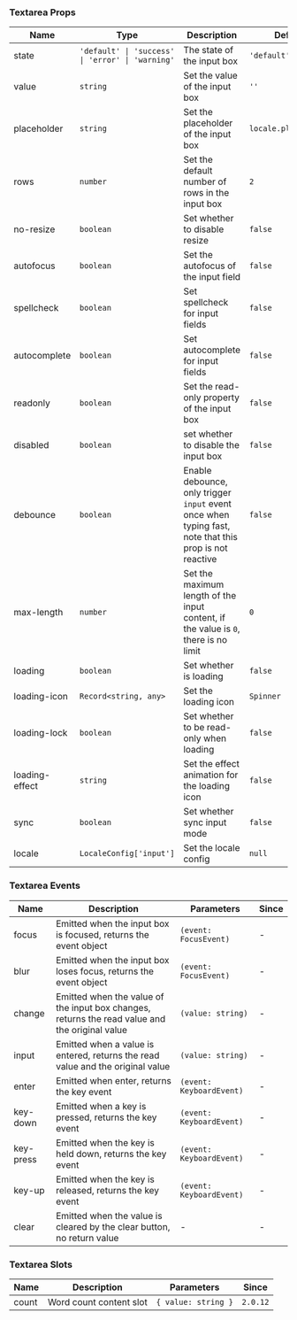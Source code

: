 ### Textarea Props

| Name           | Type                                             | Description                                                                                            | Default              | Since   |
| -------------- | ------------------------------------------------ | ------------------------------------------------------------------------------------------------------ | -------------------- | ------- |
| state          | `'default' \| 'success' \| 'error' \| 'warning'` | The state of the input box                                                                             | `'default'`          | -       |
| value          | `string`                                         | Set the value of the input box                                                                         | `''`                 | -       |
| placeholder    | `string`                                         | Set the placeholder of the input box                                                                   | `locale.placeholder` | -       |
| rows           | `number`                                         | Set the default number of rows in the input box                                                        | `2`                  | -       |
| no-resize      | `boolean`                                        | Set whether to disable resize                                                                          | `false`              | -       |
| autofocus      | `boolean`                                        | Set the autofocus of the input field                                                                   | `false`              | -       |
| spellcheck     | `boolean`                                        | Set spellcheck for input fields                                                                        | `false`              | -       |
| autocomplete   | `boolean`                                        | Set autocomplete for input fields                                                                      | `false`              | -       |
| readonly       | `boolean`                                        | Set the read-only property of the input box                                                            | `false`              | -       |
| disabled       | `boolean`                                        | set whether to disable the input box                                                                   | `false`              | -       |
| debounce       | `boolean`                                        | Enable debounce, only trigger `input` event once when typing fast, note that this prop is not reactive | `false`              | -       |
| max-length     | `number`                                         | Set the maximum length of the input content, if the value is `0`, there is no limit                    | `0`                  | -       |
| loading        | `boolean`                                        | Set whether is loading                                                                                 | `false`              | `2.0.0` |
| loading-icon   | `Record<string, any>`                            | Set the loading icon                                                                                   | `Spinner`            | `2.0.0` |
| loading-lock   | `boolean`                                        | Set whether to be read-only when loading                                                               | `false`              | `2.0.0` |
| loading-effect | `string`                                         | Set the effect animation for the loading icon                                                          | `false`              | `2.0.0` |
| sync           | `boolean`                                        | Set whether sync input mode                                                                            | `false`              | `2.0.6` |
| locale         | `LocaleConfig['input']`                          | Set the locale config                                                                                  | `null`               | `2.1.0` |

### Textarea Events

| Name      | Description                                                                                    | Parameters               | Since |
| --------- | ---------------------------------------------------------------------------------------------- | ------------------------ | ----- |
| focus     | Emitted when the input box is focused, returns the event object                                | `(event: FocusEvent)`    | -     |
| blur      | Emitted when the input box loses focus, returns the event object                               | `(event: FocusEvent)`    | -     |
| change    | Emitted when the value of the input box changes, returns the read value and the original value | `(value: string)`        | -     |
| input     | Emitted when a value is entered, returns the read value and the original value                 | `(value: string)`        | -     |
| enter     | Emitted when enter, returns the key event                                                      | `(event: KeyboardEvent)` | -     |
| key-down  | Emitted when a key is pressed, returns the key event                                           | `(event: KeyboardEvent)` | -     |
| key-press | Emitted when the key is held down, returns the key event                                       | `(event: KeyboardEvent)` | -     |
| key-up    | Emitted when the key is released, returns the key event                                        | `(event: KeyboardEvent)` | -     |
| clear     | Emitted when the value is cleared by the clear button, no return value                         | -                        | -     |

### Textarea Slots

| Name  | Description             | Parameters          | Since    |
| ----- | ----------------------- | ------------------- | -------- |
| count | Word count content slot | `{ value: string }` | `2.0.12` |
